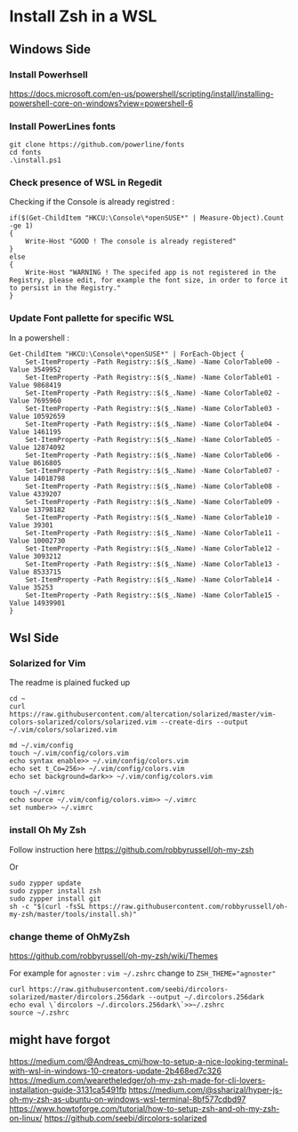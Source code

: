 # Install Zsh in a WSL

## Windows Side

### Install Powerhsell

https://docs.microsoft.com/en-us/powershell/scripting/install/installing-powershell-core-on-windows?view=powershell-6

### Install PowerLines fonts

```
git clone https://github.com/powerline/fonts
cd fonts
.\install.ps1
```

### Check presence of WSL in Regedit

Checking if the Console is already registred :
```
if($(Get-ChildItem "HKCU:\Console\*openSUSE*" | Measure-Object).Count -ge 1) 
{
    Write-Host "GOOD ! The console is already registered"
}
else
{
    Write-Host "WARNING ! The specifed app is not registered in the Registry, please edit, for example the font size, in order to force it to persist in the Registry."
}
```

### Update Font pallette for specific WSL

In a powershell :

```
Get-ChildItem "HKCU:\Console\*openSUSE*" | ForEach-Object {
    Set-ItemProperty -Path Registry::$($_.Name) -Name ColorTable00 -Value 3549952
    Set-ItemProperty -Path Registry::$($_.Name) -Name ColorTable01 -Value 9868419
    Set-ItemProperty -Path Registry::$($_.Name) -Name ColorTable02 -Value 7695960
    Set-ItemProperty -Path Registry::$($_.Name) -Name ColorTable03 -Value 10592659
    Set-ItemProperty -Path Registry::$($_.Name) -Name ColorTable04 -Value 1461195
    Set-ItemProperty -Path Registry::$($_.Name) -Name ColorTable05 -Value 12874092
    Set-ItemProperty -Path Registry::$($_.Name) -Name ColorTable06 -Value 8616805
    Set-ItemProperty -Path Registry::$($_.Name) -Name ColorTable07 -Value 14018798
    Set-ItemProperty -Path Registry::$($_.Name) -Name ColorTable08 -Value 4339207
    Set-ItemProperty -Path Registry::$($_.Name) -Name ColorTable09 -Value 13798182
    Set-ItemProperty -Path Registry::$($_.Name) -Name ColorTable10 -Value 39301
    Set-ItemProperty -Path Registry::$($_.Name) -Name ColorTable11 -Value 10002730
    Set-ItemProperty -Path Registry::$($_.Name) -Name ColorTable12 -Value 3093212
    Set-ItemProperty -Path Registry::$($_.Name) -Name ColorTable13 -Value 8533715
    Set-ItemProperty -Path Registry::$($_.Name) -Name ColorTable14 -Value 35253
    Set-ItemProperty -Path Registry::$($_.Name) -Name ColorTable15 -Value 14939901
}
```

## Wsl Side

### Solarized for Vim
The readme is plained fucked up

```
cd ~
curl https://raw.githubusercontent.com/altercation/solarized/master/vim-colors-solarized/colors/solarized.vim --create-dirs --output ~/.vim/colors/solarized.vim

md ~/.vim/config
touch ~/.vim/config/colors.vim
echo syntax enable>> ~/.vim/config/colors.vim
echo set t_Co=256>> ~/.vim/config/colors.vim
echo set background=dark>> ~/.vim/config/colors.vim

touch ~/.vimrc
echo source ~/.vim/config/colors.vim>> ~/.vimrc
set number>> ~/.vimrc
```

### install Oh My Zsh

Follow instruction here 
https://github.com/robbyrussell/oh-my-zsh

Or 
```
sudo zypper update
sudo zypper install zsh
sudo zypper install git
sh -c "$(curl -fsSL https://raw.githubusercontent.com/robbyrussell/oh-my-zsh/master/tools/install.sh)"

```

### change theme of OhMyZsh

https://github.com/robbyrussell/oh-my-zsh/wiki/Themes

For example for `agnoster` :
`vim ~/.zshrc`
change to `ZSH_THEME="agnoster"`

```
curl https://raw.githubusercontent.com/seebi/dircolors-solarized/master/dircolors.256dark --output ~/.dircolors.256dark
echo eval \`dircolors ~/.dircolors.256dark\`>>~/.zshrc
source ~/.zshrc
```

## might have forgot
https://medium.com/@Andreas_cmj/how-to-setup-a-nice-looking-terminal-with-wsl-in-windows-10-creators-update-2b468ed7c326
https://medium.com/wearetheledger/oh-my-zsh-made-for-cli-lovers-installation-guide-3131ca5491fb
https://medium.com/@ssharizal/hyper-js-oh-my-zsh-as-ubuntu-on-windows-wsl-terminal-8bf577cdbd97
https://www.howtoforge.com/tutorial/how-to-setup-zsh-and-oh-my-zsh-on-linux/
https://github.com/seebi/dircolors-solarized